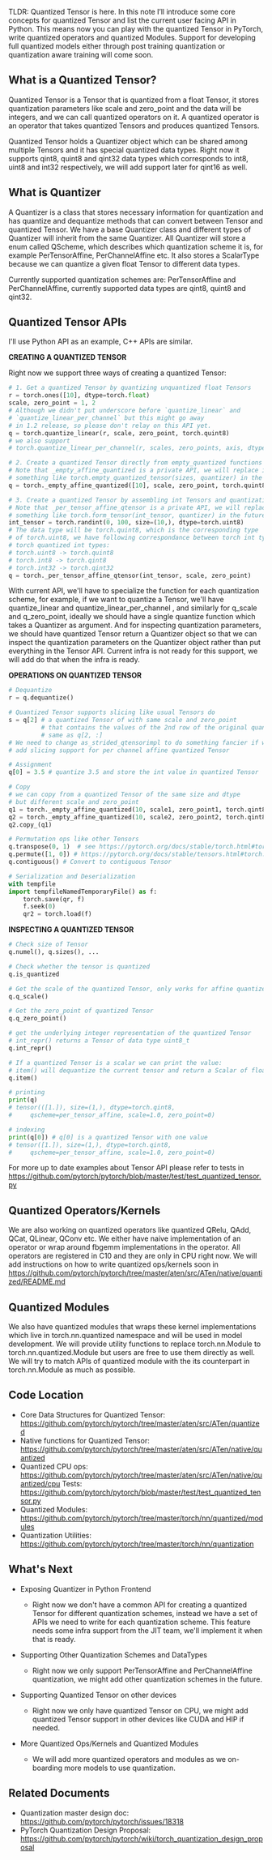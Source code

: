 TLDR: Quantized Tensor is here. In this note I’ll introduce some core concepts for quantized Tensor and list the current user facing API in Python. This means now you can play with the quantized Tensor in PyTorch, write quantized operators and quantized Modules. Support for developing full quantized models either through post training quantization or quantization aware training will come soon.

## What is a Quantized Tensor?
Quantized Tensor is a Tensor that is quantized from a float Tensor, it stores quantization parameters like scale and zero_point  and the data will be integers, and we can call quantized operators on it. A quantized operator is an operator that takes quantized Tensors and produces quantized Tensors.

Quantized Tensor holds a Quantizer object which can be shared among multiple Tensors and it has special quantized data types. Right now it supports qint8, quint8 and qint32 data types which corresponds to int8, uint8 and int32 respectively, we will add support later for qint16 as well.

## What is Quantizer
A Quantizer is a class that stores necessary information for quantization and has quantize and dequantize methods that can convert between Tensor and quantized Tensor. We have a base Quantizer class and different types of Quantizer will inherit from the same Quantizer. All Quantizer will store a enum called QScheme, which describes which quantization scheme it is, for example PerTensorAffine, PerChannelAffine etc. It also stores a ScalarType because we can quantize a given float Tensor to different data types.

Currently supported quantization schemes are: PerTensorAffine and PerChannelAffine, currently supported data types are qint8, quint8 and qint32.
## Quantized Tensor APIs
I'll use Python API as an example, C++ APIs are similar.

**CREATING A QUANTIZED TENSOR**


Right now we support three ways of creating a quantized Tensor:

```python
# 1. Get a quantized Tensor by quantizing unquantized float Tensors
r = torch.ones([10], dtype=torch.float)
scale, zero_point = 1, 2
# Although we didn't put underscore before `quantize_linear` and 
# `quantize_linear_per_channel` but this might go away
# in 1.2 release, so please don't relay on this API yet.
q = torch.quantize_linear(r, scale, zero_point, torch.quint8)
# we also support
# torch.quantize_linear_per_channel(r, scales, zero_points, axis, dtype)

# 2. Create a quantized Tensor directly from empty_quantized functions
# Note that _empty_affine_quantized is a private API, we will replace it
# something like torch.empty_quantized_tensor(sizes, quantizer) in the future
q = torch._empty_affine_quantized([10], scale, zero_point, torch.quint8)

# 3. Create a quantized Tensor by assembling int Tensors and quantization parameters
# Note that _per_tensor_affine_qtensor is a private API, we will replace it with
# something like torch.form_tensor(int_tensor, quantizer) in the future
int_tensor = torch.randint(0, 100, size=(10,), dtype=torch.uint8)
# The data type will be torch.quint8, which is the corresponding type
# of torch.uint8, we have following correspondance between torch int types and
# torch quantized int types:
# torch.uint8 -> torch.quint8
# torch.int8 -> torch.qint8
# torch.int32 -> torch.qint32
q = torch._per_tensor_affine_qtensor(int_tensor, scale, zero_point)
```

With current API, we'll have to specialize the function for each quantization scheme, for example, if we want to quantize a Tensor, we'll have quantize_linear and quantize_linear_per_channel , and similarly for q_scale and q_zero_point, ideally we should have a single quantize function which takes a Quantizer as argument. And for inspecting quantization parameters, we should have quantized Tensor return a Quantizer object so that we can inspect the quantization parameters on the Quantizer object rather than put everything in the Tensor API. Current infra is not ready for this support, we will add do that when the infra is ready.

**OPERATIONS ON QUANTIZED TENSOR**

```python
# Dequantize
r = q.dequantize()

# Quantized Tensor supports slicing like usual Tensors do
s = q[2] # a quantized Tensor of with same scale and zero_point 
         # that contains the values of the 2nd row of the original quantized Tensor
         # same as q[2, :]
# We need to change as_strided_qtensorimpl to do something fancier if we want to
# add slicing support for per channel affine quantized Tensor

# Assignment
q[0] = 3.5 # quantize 3.5 and store the int value in quantized Tensor

# Copy
# we can copy from a quantized Tensor of the same size and dtype 
# but different scale and zero_point
q1 = torch._empty_affine_quantized(10, scale1, zero_point1, torch.qint8)
q2 = torch._empty_affine_quantized(10, scale2, zero_point2, torch.qint8)
q2.copy_(q1)

# Permutation ops like other Tensors
q.transpose(0, 1)  # see ﻿https://pytorch.org/docs/stable/torch.html#torch.transpose﻿
q.permute([1, 0]) # ﻿https://pytorch.org/docs/stable/tensors.html#torch.Tensor.permute﻿
q.contiguous() # Convert to contiguous Tensor

# Serialization and Deserialization
with tempfile
import tempfileNamedTemporaryFile() as f:
    torch.save(qr, f)
    f.seek(0)
    qr2 = torch.load(f)
```

**INSPECTING A QUANTIZED TENSOR**
```python
# Check size of Tensor
q.numel(), q.sizes(), ...

# Check whether the tensor is quantized
q.is_quantized

# Get the scale of the quantized Tensor, only works for affine quantized tensor
q.q_scale()

# Get the zero_point of quantized Tensor
q.q_zero_point()

# get the underlying integer representation of the quantized Tensor
# int_repr() returns a Tensor of data type uint8_t
q.int_repr()

# If a quantized Tensor is a scalar we can print the value:
# item() will dequantize the current tensor and return a Scalar of float
q.item()

# printing
print(q)
# tensor(([1.]), size=(1,), dtype=torch.qint8, 
#     qscheme=per_tensor_affine, scale=1.0, zero_point=0)

# indexing
print(q[0]) # q[0] is a quantized Tensor with one value
# tensor([1.]), size=(1,), dtype=torch.qint8,
#     qscheme=per_tensor_affine, scale=1.0, zero_point=0)
```

For more up to date examples about Tensor API please refer to tests in ﻿https://github.com/pytorch/pytorch/blob/master/test/test_quantized_tensor.py﻿

## Quantized Operators/Kernels
We are also working on quantized operators like quantized QRelu, QAdd, QCat, QLinear, QConv etc. We either have naive implementation of an operator or wrap around fbgemm implementations in the operator. All operators are registered in C10 and they are only in CPU right now. We will add instructions on how to write quantized ops/kernels soon in ﻿https://github.com/pytorch/pytorch/tree/master/aten/src/ATen/native/quantized﻿/README.md

## Quantized Modules
We also have quantized modules that wraps these kernel implementations which live in torch.nn.quantized namespace and will be used in model development. We will provide utility functions to replace torch.nn.Module to torch.nn.quantized.Module but users are free to use them directly as well. We will try to match APIs of quantized module with the its counterpart in torch.nn.Module as much as possible.

## Code Location
- Core Data Structures for Quantized Tensor: ﻿https://github.com/pytorch/pytorch/tree/master/aten/src/ATen/quantized﻿
- Native functions for Quantized Tensor: ﻿https://github.com/pytorch/pytorch/tree/master/aten/src/ATen/native/quantized﻿
- Quantized CPU ops: ﻿https://github.com/pytorch/pytorch/tree/master/aten/src/ATen/native/quantized/cpu﻿
Tests: ﻿https://github.com/pytorch/pytorch/blob/master/test/test_quantized_tensor.py﻿
- Quantized Modules:﻿ ﻿﻿https://github.com/pytorch/pytorch/tree/master/torch/nn/quantized/modules﻿
- Quantization Utilities: ﻿https://github.com/pytorch/pytorch/tree/master/torch/nn/quantization
## What's Next
- Exposing Quantizer in Python Frontend
  - Right now we don't have a common API for creating a quantized Tensor for different quantization schemes, instead we have a set of APIs we need to write for each quantization scheme. This feature needs some infra support from the JIT team, we'll implement it when that is ready.

- Supporting Other Quantization Schemes and DataTypes
  - Right now we only support PerTensorAffine and PerChannelAffine quantization, we might add other quantization schemes in the future.

- Supporting Quantized Tensor on other devices
  - Right now we only have quantized Tensor on CPU, we might add quantized Tensor support in other devices like CUDA and HIP if needed.
- More Quantized Ops/Kernels and Quantized Modules
  - We will add more quantized operators and modules as we on-boarding more models to use quantization.

## Related Documents
- Quantization master design doc: ﻿https://github.com/pytorch/pytorch/issues/18318
- PyTorch Quantization Design Proposal: https://github.com/pytorch/pytorch/wiki/torch_quantization_design_proposal

